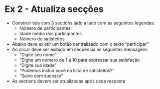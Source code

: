 # Ex 2 - Atualiza secções

- Construir tela com 3 sections lado a lado com as seguintes legendas:
  - Número de participantes
  - Idade média dos participantes
  - Número de satisfeitos
- Abaixo deve existir um botão centralizado com o texto “participar”
- Ao clicar deve ser exibido em sequência as seguintes mensagens
  - “Digite seu nome”
  - “Digite um número de 1 a 10 para expressar sua satisfação
  - “Digite sua idade”
  - “Podemos incluir você na lista de satisfeitos?”
  - “Salvo com sucesso”
- As sections devem ser atualizadas após cada resposta